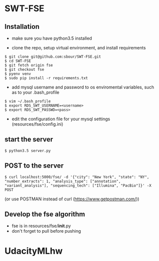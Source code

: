 # SWT-FSE

## Installation

* make sure you have python3.5 installed

* clone the repo, setup virtual environment, and install requirements
```
$ git clone git@github.com:sbour/SWT-FSE.git 
$ cd SWT-FSE
$ git fetch origin fse
$ git checkout fse
$ pyenv venv
$ sudo pip install -r requirements.txt
```


* add mysql username and password to os enviromental variables, such as to your .bash_profile
```
$ vim ~/.bash_profile
$ export RDS_SWT_USERNAME=<username>
$ export RDS_SWT_PASSWD=<pass>
```

* edit the configuration file for your mysql settings (resources/fse/config.ini)

## start the server

```
$ python3.5 server.py
```


## POST to the server

```
$ curl localhost:5000/fse/ -d '{"city": "New York", "state": "NY", "number_extracts": 1, "analysis_type": ["annotation", "variant_analysis"], "sequencing_tech": ["Illumina", "PacBio"]}' -X POST

```

(or use POSTMAN instead of curl (https://www.getpostman.com/))

## Develop the fse algorithm
* fse is in resources/fse/__init__.py
* don't forget to pull before pushing
# UdacityMLhw
